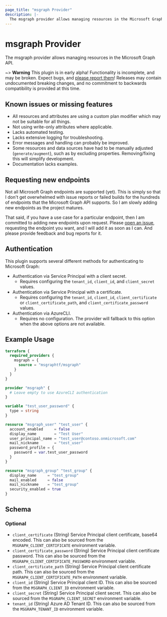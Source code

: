 ```yaml
---
page_title: "msgraph Provider"
description: |-
  The msgraph provider allows managing resources in the Microsoft Graph API.
---
```


# msgraph Provider

The msgraph provider allows managing resources in the Microsoft Graph API.

~> **Warning**
This plugin is in early alpha! Functionality is incomplete, and may be broken. Expect bugs, and [please report them](https://github.com/msgraphtf/terraform-provider-msgraph/issues)!
Releases may contain undocumented breaking changes, and no commitment to backwards compatibility is provided at this time.

## Known issues or missing features

- All resources and attributes are using a custom plan modifier which may not be suitable for all things.
- Not using write-only attributes where applicable.
- Lacks automated testing.
- Lacks extensive logging for troubleshooting.
- Error messages and handling can probably be improved.
- Some resources and data sources have had to be manually adjusted (`generate/augment`), such as by excluding properties. Removing/fixing this will simplify development.
- Documentation lacks examples.

## Requesting new endpoints
Not all Microsoft Graph endpoints are supported (yet). This is simply so that I don't get overwhelmed with issue reports or failed builds for the hundreds of endpoints that the Microsoft Graph API supports. So I am slowly adding new endpoints as the project matures.

That said, if you have a use case for a particular endpoint, then I am committed to adding new endpoints upon request. Please [open an issue](https://github.com/msgraphtf/terraform-provider-msgraph/issues), requesting the endpoint you want, and I will add it as soon as I can. And please provide feedback and bug reports for it.

## Authentication

This plugin supports several different methods for authenticating to Microsoft Graph:

- Authentication via Service Principal with a client secret.
  - Requires configuring the `tenant_id`, `client_id`, and `client_secret` values.
- Authentication via Service Principal with a certificate.
  - Requires configuring the `tenant_id`, `client_id`, `client_certificate` or `client_certificate_path`, and `client_certificate_password` values.
- Authentication via AzureCLI.
  - Requires no configuration. The provider will fallback to this option when the above options are not available.

## Example Usage

```terraform
terraform {
  required_providers {
    msgraph = {
      source = "msgraphtf/msgraph"
    }
  }
}

provider "msgraph" {
  # Leave empty to use AzureCLI authentication
}

variable "test_user_password" {
  type = string
}

resource "msgraph_user" "test_user" {
  account_enabled     = false
  display_name        = "Test User"
  user_principal_name = "test_user@contoso.onmicrosoft.com"
  mail_nickname       = "test_user"
  password_profile = {
    password = var.test_user_password
  }
}

resource "msgraph_group" "test_group" {
  display_name     = "test_group"
  mail_enabled     = false
  mail_nickname    = "test_group"
  security_enabled = true
}
```

<!-- schema generated by tfplugindocs -->
## Schema

### Optional

- `client_certificate` (String) Service Principal client certificate, base64 encoded. This can also be sourced from the `MSGRAPH_CLIENT_CERTIFICATE` environment variable.
- `client_certificate_password` (String) Service Principal client certificate password. This can also be sourced from the `MSGRAPH_CLIENT_CERTIFICATE_PASSWORD` environment variable.
- `client_certificate_path` (String) Service Principal client certificate path. This can also be sourced from the `MSGRAPH_CLIENT_CERTIFICATE_PATH` environment variable.
- `client_id` (String) Service Principal client ID. This can also be sourced from the `MSGRAPH_CLIENT_ID` environment variable.
- `client_secret` (String) Service Principal client secret. This can also be sourced from the `MSGRAPH_CLIENT_SECRET` environment variable.
- `tenant_id` (String) Azure AD Tenant ID. This can also be sourced from the `MSGRAPH_TENANT_ID` environment variable.
